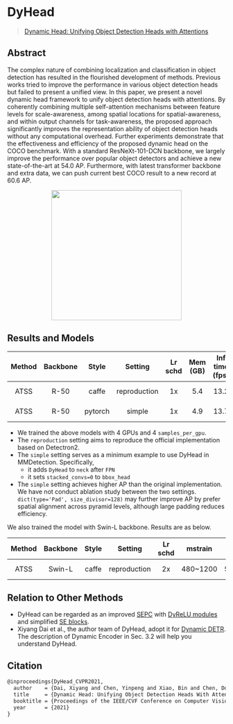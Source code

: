 # DyHead

> [Dynamic Head: Unifying Object Detection Heads with Attentions](https://arxiv.org/abs/2106.08322)

<!-- [ALGORITHM] -->

## Abstract

The complex nature of combining localization and classification in object detection has resulted in the flourished development of methods. Previous works tried to improve the performance in various object detection heads but failed to present a unified view. In this paper, we present a novel dynamic head framework to unify object detection heads with attentions. By coherently combining multiple self-attention mechanisms between feature levels for scale-awareness, among spatial locations for spatial-awareness, and within output channels for task-awareness, the proposed approach significantly improves the representation ability of object detection heads without any computational overhead. Further experiments demonstrate that the effectiveness and efficiency of the proposed dynamic head on the COCO benchmark. With a standard ResNeXt-101-DCN backbone, we largely improve the performance over popular object detectors and achieve a new state-of-the-art at 54.0 AP. Furthermore, with latest transformer backbone and extra data, we can push current best COCO result to a new record at 60.6 AP.

<div align=center>
<img src="https://user-images.githubusercontent.com/42844407/149169448-fcafb6d0-b866-41cc-9422-94de9f1e1761.png" height="300"/>
</div>

## Results and Models

| Method | Backbone |  Style  |   Setting    | Lr schd | Mem (GB) | Inf time (fps) | box AP |                      Config                      |                                                                                                                                                                                 Download                                                                                                                                                                                 |
| :----: | :------: | :-----: | :----------: | :-----: | :------: | :------------: | :----: | :----------------------------------------------: | :----------------------------------------------------------------------------------------------------------------------------------------------------------------------------------------------------------------------------------------------------------------------------------------------------------------------------------------------------------------------: |
|  ATSS  |   R-50   |  caffe  | reproduction |   1x    |   5.4    |      13.2      |  42.5  | [config](./atss_r50-caffe_fpn_dyhead_1x_coco.py) | [model](https://mmassets.onedl.ai/mmdetection/v2.0/dyhead/atss_r50_fpn_dyhead_for_reproduction_1x_coco/atss_r50_fpn_dyhead_for_reproduction_4x4_1x_coco_20220107_213939-162888e6.pth) \| [log](https://mmassets.onedl.ai/mmdetection/v2.0/dyhead/atss_r50_fpn_dyhead_for_reproduction_1x_coco/atss_r50_fpn_dyhead_for_reproduction_4x4_1x_coco_20220107_213939.log.json) |
|  ATSS  |   R-50   | pytorch |    simple    |   1x    |   4.9    |      13.7      |  43.3  |    [config](./atss_r50_fpn_dyhead_1x_coco.py)    |                               [model](https://mmassets.onedl.ai/mmdetection/v2.0/dyhead/atss_r50_fpn_dyhead_4x4_1x_coco/atss_r50_fpn_dyhead_4x4_1x_coco_20211219_023314-eaa620c6.pth) \| [log](https://mmassets.onedl.ai/mmdetection/v2.0/dyhead/atss_r50_fpn_dyhead_4x4_1x_coco/atss_r50_fpn_dyhead_4x4_1x_coco_20211219_023314.log.json)                               |

- We trained the above models with 4 GPUs and 4 `samples_per_gpu`.
- The `reproduction` setting aims to reproduce the official implementation based on Detectron2.
- The `simple` setting serves as a minimum example to use DyHead in MMDetection. Specifically,
  - it adds `DyHead` to `neck` after `FPN`
  - it sets `stacked_convs=0` to `bbox_head`
- The `simple` setting achieves higher AP than the original implementation.
  We have not conduct ablation study between the two settings.
  `dict(type='Pad', size_divisor=128)` may further improve AP by prefer spatial alignment across pyramid levels, although large padding reduces efficiency.

We also trained the model with Swin-L backbone. Results are as below.

| Method | Backbone | Style |   Setting    | Lr schd | mstrain  | box AP |                         Config                          |                                                                                                                                                                               Download                                                                                                                                                                               |
| :----: | :------: | :---: | :----------: | :-----: | :------: | :----: | :-----------------------------------------------------: | :------------------------------------------------------------------------------------------------------------------------------------------------------------------------------------------------------------------------------------------------------------------------------------------------------------------------------------------------------------------: |
|  ATSS  |  Swin-L  | caffe | reproduction |   2x    | 480~1200 |  56.2  | [config](./atss_swin-l-p4-w12_fpn_dyhead_ms-2x_coco.py) | [model](https://mmassets.onedl.ai/mmdetection/v2.0/dyhead/atss_swin-l-p4-w12_fpn_dyhead_mstrain_2x_coco/atss_swin-l-p4-w12_fpn_dyhead_mstrain_2x_coco_20220509_100315-bc5b6516.pth) \| [log](https://mmassets.onedl.ai/mmdetection/v2.0/dyhead/atss_swin-l-p4-w12_fpn_dyhead_mstrain_2x_coco/atss_swin-l-p4-w12_fpn_dyhead_mstrain_2x_coco_20220509_100315.log.json) |

## Relation to Other Methods

- DyHead can be regarded as an improved [SEPC](https://arxiv.org/abs/2005.03101) with [DyReLU modules](https://arxiv.org/abs/2003.10027) and simplified [SE blocks](https://arxiv.org/abs/1709.01507).
- Xiyang Dai et al., the author team of DyHead, adopt it for [Dynamic DETR](https://openaccess.thecvf.com/content/ICCV2021/html/Dai_Dynamic_DETR_End-to-End_Object_Detection_With_Dynamic_Attention_ICCV_2021_paper.html).
  The description of Dynamic Encoder in Sec. 3.2 will help you understand DyHead.

## Citation

```latex
@inproceedings{DyHead_CVPR2021,
  author    = {Dai, Xiyang and Chen, Yinpeng and Xiao, Bin and Chen, Dongdong and Liu, Mengchen and Yuan, Lu and Zhang, Lei},
  title     = {Dynamic Head: Unifying Object Detection Heads With Attentions},
  booktitle = {Proceedings of the IEEE/CVF Conference on Computer Vision and Pattern Recognition (CVPR)},
  year      = {2021}
}
```
